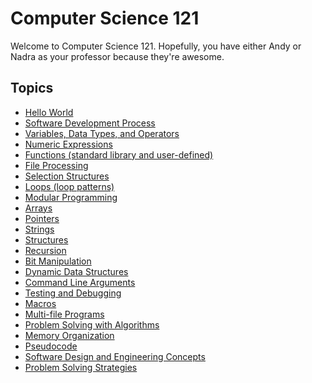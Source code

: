 # Computer Science 121

Welcome to Computer Science 121. Hopefully, you have either Andy or Nadra as your professor because they're awesome.

## Topics

- [Hello World](./00-Hello-World.md)
- [Software Development Process]()
- [Variables, Data Types, and Operators]()
- [Numeric Expressions]()
- [Functions (standard library and user-defined)]()
- [File Processing]()
- [Selection Structures]()
- [Loops (loop patterns)]()
- [Modular Programming]()
- [Arrays]()
- [Pointers]()
- [Strings]()
- [Structures]()
- [Recursion]()
- [Bit Manipulation]()
- [Dynamic Data Structures]()
- [Command Line Arguments]()
- [Testing and Debugging]()
- [Macros]()
- [Multi-file Programs]()
- [Problem Solving with Algorithms]()
- [Memory Organization]()
- [Pseudocode]()
- [Software Design and Engineering Concepts]()
- [Problem Solving Strategies]()
